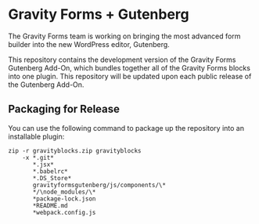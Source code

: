 # Gravity Forms + Gutenberg

The Gravity Forms team is working on bringing the most advanced form builder into the new WordPress editor, Gutenberg.

This repository contains the development version of the Gravity Forms Gutenberg Add-On, which bundles together all of the Gravity Forms blocks into one plugin. This repository will be updated upon each public release of the Gutenberg Add-On.

## Packaging for Release

You can use the following command to package up the repository into an installable plugin:

```
zip -r gravityblocks.zip gravityblocks
    -x *.git*
       *.jsx*
       *.babelrc*
       *.DS_Store*
       gravityformsgutenberg/js/components/\*
       */\node_modules/\*
       *package-lock.json
       *README.md
       *webpack.config.js
```